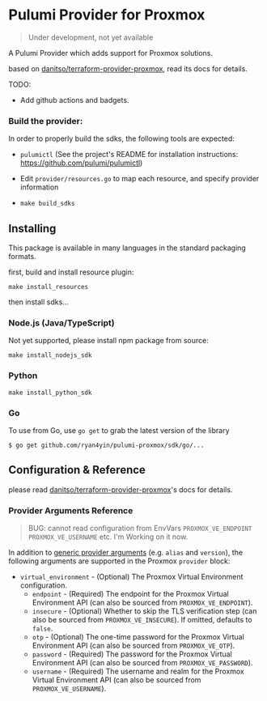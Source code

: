 # Pulumi Provider for Proxmox

>Under development, not yet available

A Pulumi Provider which adds support for Proxmox solutions.

based on [danitso/terraform-provider-proxmox](2), read its docs for details.

TODO: 

- Add github actions and badgets.

### Build the provider:


In order to properly build the sdks, the following tools are expected:
- `pulumictl` (See the project's README for installation instructions: https://github.com/pulumi/pulumictl)


- Edit `provider/resources.go` to map each resource, and specify provider information
- `make build_sdks`

## Installing

This package is available in many languages in the standard packaging formats.

first, build and install resource plugin:

```shell
make install_resources
```

then install sdks...

### Node.js (Java/TypeScript)

Not yet supported, please install npm package from source:

```shell
make install_nodejs_sdk
```

### Python

```shell
make install_python_sdk
```

### Go

To use from Go, use `go get` to grab the latest version of the library

    $ go get github.com/ryan4yin/pulumi-proxmox/sdk/go/...

## Configuration & Reference

please read [danitso/terraform-provider-proxmox](2)'s docs for details.

### Provider Arguments Reference

>BUG: cannot read configuration from EnvVars `PROXMOX_VE_ENDPOINT` `PROXMOX_VE_USERNAME` etc.
I'm Working on it now.

In addition to [generic provider arguments](https://www.terraform.io/docs/configuration/providers.html) (e.g. `alias` and `version`), the following arguments are supported in the Proxmox `provider` block:

* `virtual_environment` - (Optional) The Proxmox Virtual Environment configuration.
    * `endpoint` - (Required) The endpoint for the Proxmox Virtual Environment API (can also be sourced from `PROXMOX_VE_ENDPOINT`).
    * `insecure` - (Optional) Whether to skip the TLS verification step (can also be sourced from `PROXMOX_VE_INSECURE`). If omitted, defaults to `false`.
    * `otp` - (Optional) The one-time password for the Proxmox Virtual Environment API (can also be sourced from `PROXMOX_VE_OTP`).
    * `password` - (Required) The password for the Proxmox Virtual Environment API (can also be sourced from `PROXMOX_VE_PASSWORD`).
    * `username` - (Required) The username and realm for the Proxmox Virtual Environment API (can also be sourced from `PROXMOX_VE_USERNAME`).



[2]: https://github.com/danitso/terraform-provider-proxmox
